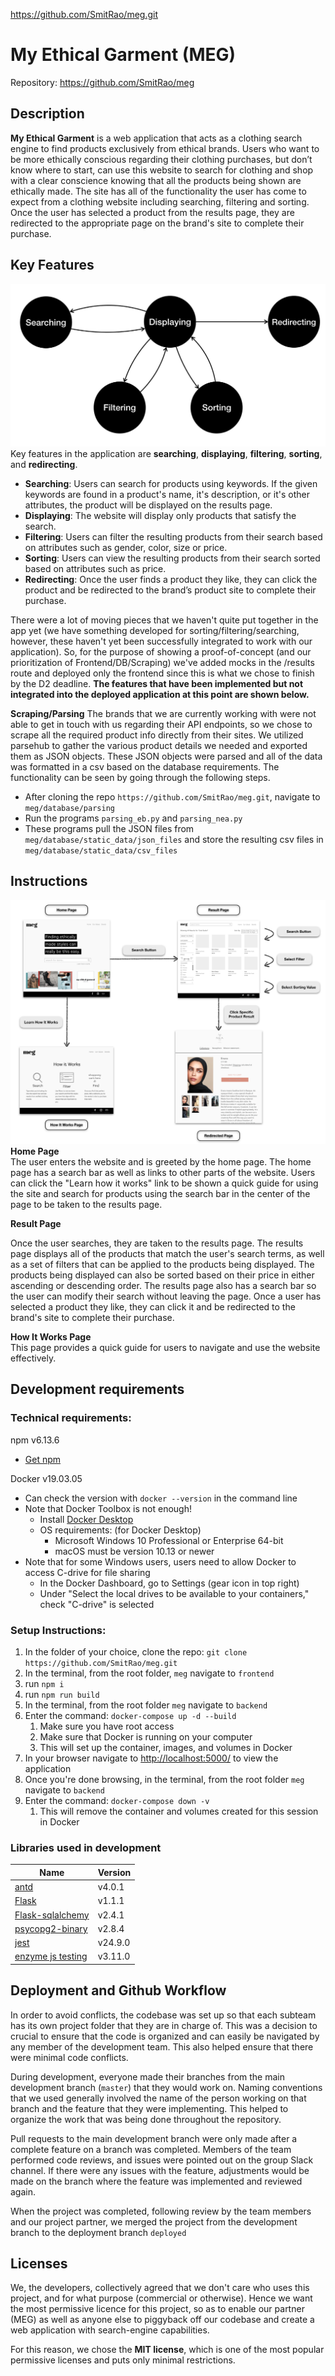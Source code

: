 
https://github.com/SmitRao/meg.git



# My Ethical Garment (MEG)

Repository: https://github.com/SmitRao/meg

## Description 
 **My Ethical Garment** is a web application that acts as a clothing search engine to find products exclusively from ethical brands. Users who want to be more ethically conscious regarding their clothing purchases, but don’t know where to start, can use this website to search for clothing and shop with a clear conscience knowing that all the products being shown are ethically made. The site has all of the functionality the user has come to expect from a clothing website including searching, filtering and sorting. Once the user has selected a product from the results page, they are redirected to the appropriate page on the brand's site to complete their purchase. 

## Key Features
![UserWorkFlow](https://github.com/SmitRao/meg/blob/deliverables/deliverables/user_workflow_2.png)
 Key features in the application are **searching**, **displaying**, **filtering**, **sorting**, and **redirecting**.
 * **Searching**: Users can search for products using keywords. If the given keywords are found in a product's name, it's description, or it's other attributes, the product will be displayed on the results page. 
 * **Displaying**: The website will display only products that satisfy the search.
 * **Filtering**: Users can filter the resulting products from their search based on attributes such as gender, color, size or price. 
 * **Sorting**: Users can view the resulting products from their search sorted based on attributes such as price. 
 * **Redirecting**: Once the user finds a product they like, they can click the product and be redirected to the brand’s product site to complete their purchase.

There were a lot of moving pieces that we haven't quite put together in the app yet (we have something developed for sorting/filtering/searching, however, these haven't yet been successfully integrated to work with our application). So, for the purpose of showing a proof-of-concept (and our prioritization of Frontend/DB/Scraping) we've added mocks in the /results route and deployed only the frontend since this is what we chose to finish by the D2 deadline. **The features that have been implemented but not integrated into the deployed application at this point are shown below.**

**Scraping/Parsing**
The brands that we are currently working with were not able to get in touch with us regarding their API endpoints, so we chose to scrape all the required product info directly from their sites. We utilized parsehub to gather the various product details we needed and exported them as JSON objects. These JSON objects were parsed and all of the data was formatted in a csv based on the database requirements. The functionality can be seen by going through the following steps. 
* After cloning the repo `https://github.com/SmitRao/meg.git`, navigate to `meg/database/parsing`
* Run the programs `parsing_eb.py` and `parsing_nea.py`
* These programs pull the JSON files from `meg/database/static_data/json_files` and store the resulting csv files in `meg/database/static_data/csv_files`


## Instructions
![UserWorkFlow](https://github.com/SmitRao/meg/blob/deliverables/deliverables/workflow_with_screenshots.png)
 **Home Page**<br>
The user enters the website and is greeted by the home page. The home page has a search bar as well as links to other parts of the website. Users can click the "Learn how it works" link to be shown a quick guide for using the site and search for products using the search bar in the center of the page to be taken to the results page. 
 
 **Result Page**<br>

Once the user searches, they are taken to the results page. The results page displays all of the products that match the user's search terms, as well as a set of filters that can be applied to the products being displayed. The products being displayed can also be sorted based on their price in either ascending or descending order. The results page also has a search bar so the user can modify their search without leaving the page. Once a user has selected a product they like, they can click it and be redirected to the brand's site to complete their purchase. 
 
 **How It Works Page**<br>
 This page provides a quick guide for users to navigate and use the website effectively. 

 
 ## Development requirements

### Technical requirements:

npm v6.13.6
  - [Get npm](https://www.npmjs.com/get-npm)

Docker v19.03.05
  - Can check the version with `docker --version` in the command line
  - Note that Docker Toolbox is not enough!
    - Install [Docker Desktop](https://www.docker.com/products/docker-desktop)
    - OS requirements: (for Docker Desktop)
      - Microsoft Windows 10 Professional or Enterprise 64-bit
      - macOS must be version 10.13 or newer
  - Note that for some Windows users, users need to allow Docker to access C-drive for file sharing
    - In the Docker Dashboard, go to Settings (gear icon in top right)
    - Under "Select the local drives to be available to your containers," check "C-drive" is selected

### Setup Instructions:
 1. In the folder of your choice, clone the repo: `git clone https://github.com/SmitRao/meg.git`
 2. In the terminal, from the root folder, `meg` navigate to `frontend` 
 3. run `npm i`
 4. run `npm run build`
 5. In the terminal, from the root folder `meg` navigate to `backend`
 6. Enter the command: `docker-compose up -d --build`
    1. Make sure you have root access
    2. Make sure that Docker is running on your computer
    3. This will set up the container, images, and volumes in Docker
 7. In your browser navigate to [http://localhost:5000/](http://localhost:5000/) to view the application
 8. Once you're done browsing, in the terminal, from the root folder `meg` navigate to `backend`
 9. Enter the command: `docker-compose down -v`
    1.  This will remove the container and volumes created for this session in Docker

### Libraries used in development

Name|Version|
--|--|
[antd](https://ant.design) | v4.0.1
[Flask](https://flask.palletsprojects.com/en/1.1.x/) | v1.1.1
[Flask-sqlalchemy](https://flask-sqlalchemy.palletsprojects.com/en/2.x/) | v2.4.1
[psycopg2-binary](https://www.psycopg.org/docs/) | v2.8.4
[jest](https://www.npmjs.com/package/jest)| v24.9.0
[enzyme js testing](https://www.npmjs.com/package/enzyme)| v3.11.0
 
 ## Deployment and Github Workflow

In order to avoid conflicts, the codebase was set up so that each subteam has its own project folder that they are in charge of. This was a decision to crucial to ensure that the code is organized and can easily be navigated by any member of the development team. This also helped ensure that there were minimal code conflicts.

During development, everyone made their branches from the main development branch (`master`) that they would work on. Naming conventions that we used generally involved the name of the person working on that branch and the feature that they were implementing. This helped to organize the work that was being done throughout the repository.

Pull requests to the main development branch were only made after a complete feature on a branch was completed. Members of the team performed code reviews, and issues were pointed out on the group Slack channel. If there were any issues with the feature, adjustments would be made on the branch where the feature was implemented and reviewed again.

When the project was completed, following review by the team members and our project partner, we merged the project from the development branch to the deployment branch `deployed`

 ## Licenses 
We, the developers, collectively agreed that we don't care who uses this project, and for what purpose (commercial or otherwise). Hence we want the most permissive licence for this project, so as to enable our partner (MEG) as well as anyone else to piggyback off our codebase and create a web application with search-engine capabilities.

For this reason, we chose the  **MIT license**, which is one of the most popular permissive licenses and puts only minimal restrictions.